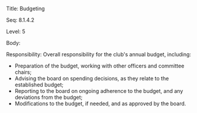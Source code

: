 Title:  Budgeting

Seq:    8.1.4.2

Level:  5

Body:

Responsibility: Overall responsibility for the club's annual budget, including:

+ Preparation of the budget, working with other officers and committee chairs; 
+ Advising the board on spending decisions, as they relate to the established budget; 
+ Reporting to the board on ongoing adherence to the budget, and any deviations from the budget;
+ Modifications to the budget, if needed, and as approved by the board.
